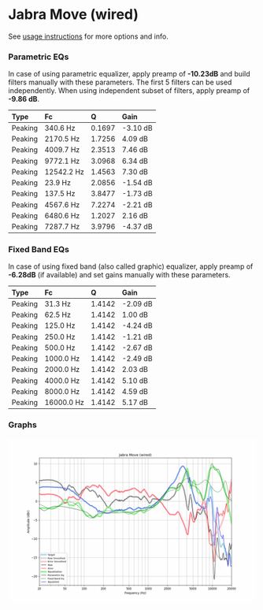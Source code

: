 # Jabra Move (wired)
See [usage instructions](https://github.com/jaakkopasanen/AutoEq#usage) for more options and info.

### Parametric EQs
In case of using parametric equalizer, apply preamp of **-10.23dB** and build filters manually
with these parameters. The first 5 filters can be used independently.
When using independent subset of filters, apply preamp of **-9.86 dB**.

| Type    | Fc         |      Q | Gain     |
|:--------|:-----------|:-------|:---------|
| Peaking | 340.6 Hz   | 0.1697 | -3.10 dB |
| Peaking | 2170.5 Hz  | 1.7256 | 4.09 dB  |
| Peaking | 4009.7 Hz  | 2.3513 | 7.46 dB  |
| Peaking | 9772.1 Hz  | 3.0968 | 6.34 dB  |
| Peaking | 12542.2 Hz | 1.4563 | 7.30 dB  |
| Peaking | 23.9 Hz    | 2.0856 | -1.54 dB |
| Peaking | 137.5 Hz   | 3.8477 | -1.73 dB |
| Peaking | 4567.6 Hz  | 7.2274 | -2.21 dB |
| Peaking | 6480.6 Hz  | 1.2027 | 2.16 dB  |
| Peaking | 7287.7 Hz  | 3.9796 | -4.37 dB |

### Fixed Band EQs
In case of using fixed band (also called graphic) equalizer, apply preamp of **-6.28dB**
(if available) and set gains manually with these parameters.

| Type    | Fc         |      Q | Gain     |
|:--------|:-----------|:-------|:---------|
| Peaking | 31.3 Hz    | 1.4142 | -2.09 dB |
| Peaking | 62.5 Hz    | 1.4142 | 1.00 dB  |
| Peaking | 125.0 Hz   | 1.4142 | -4.24 dB |
| Peaking | 250.0 Hz   | 1.4142 | -1.21 dB |
| Peaking | 500.0 Hz   | 1.4142 | -2.67 dB |
| Peaking | 1000.0 Hz  | 1.4142 | -2.49 dB |
| Peaking | 2000.0 Hz  | 1.4142 | 2.03 dB  |
| Peaking | 4000.0 Hz  | 1.4142 | 5.10 dB  |
| Peaking | 8000.0 Hz  | 1.4142 | 4.59 dB  |
| Peaking | 16000.0 Hz | 1.4142 | 5.17 dB  |

### Graphs
![](./Jabra%20Move%20(wired).png)